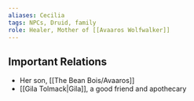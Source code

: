 ```yaml
---
aliases: Cecilia
tags: NPCs, Druid, family
role: Healer, Mother of [[Avaaros Wolfwalker]]
---
```


## Important Relations
* Her son, [[The Bean Bois/Avaaros]]
* [[Gila Tolmack|Gila]], a good friend and apothecary
